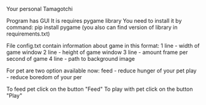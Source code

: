 Your personal Tamagotchi

Program has GUI
It is requires pygame library 
You need to install it by command: pip install pygame
(you also can find version of library in requirements.txt)

File config.txt contain information about game in this format:
1 line - width of game window
2 line - height of game window
3 line - amount frame per second of game
4 line - path to background image

For pet are two option available now:
    feed - reduce hunger of your pet
    play - reduce boredom of your per

To feed pet click on the button "Feed"
To play with pet click on the button "Play"